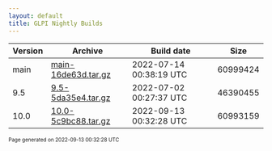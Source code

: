 ```yaml
---
layout: default
title: GLPI Nightly Builds
---
```


Version|Archive|Build date|Size
---|---|---|---
main|[main-16de63d.tar.gz](main-16de63d.tar.gz)|2022-07-14 00:38:19 UTC|60999424
9.5|[9.5-5da35e4.tar.gz](9.5-5da35e4.tar.gz)|2022-07-02 00:27:37 UTC|46390455
10.0|[10.0-5c9bc88.tar.gz](10.0-5c9bc88.tar.gz)|2022-09-13 00:32:28 UTC|60993159

<font size="1">Page generated on 2022-09-13 00:32:28 UTC</font>
